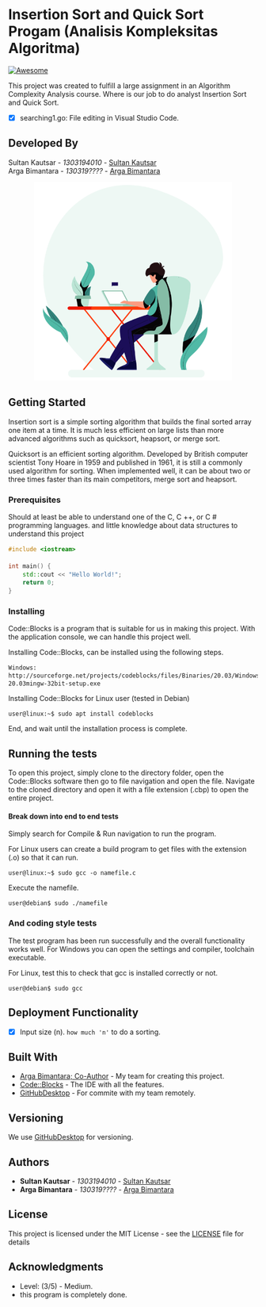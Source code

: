 # Insertion Sort and Quick Sort Progam (Analisis Kompleksitas Algoritma)

[![Awesome](https://cdn.rawgit.com/sindresorhus/awesome/d7305f38d29fed78fa85652e3a63e154dd8e8829/media/badge.svg)](https://github.com/sindresorhus/awesome)

This project was created to fulfill a large assignment in an Algorithm Complexity Analysis course. Where is our job to do analyst Insertion Sort and Quick Sort.
- [x] searching1.go: File editing in Visual Studio Code.

## Developed By

Sultan Kautsar - *1303194010* - [Sultan Kautsar](https://github.com/bydzen)<br>
Arga Bimantara - *130319????* - [Arga Bimantara](https://github.com/#)

<p align="center">
  <img weight="400px" height="400px" src="https://github.com/bydzen/TubesMultiLinklist_ASD_DataBerobat/blob/master/Data%20Berobat/img/lottie1.gif">
</p>

## Getting Started

Insertion sort is a simple sorting algorithm that builds the final sorted array one item at a time. It is much less efficient on large lists than more advanced algorithms such as quicksort, heapsort, or merge sort.

Quicksort is an efficient sorting algorithm. Developed by British computer scientist Tony Hoare in 1959 and published in 1961, it is still a commonly used algorithm for sorting. When implemented well, it can be about two or three times faster than its main competitors, merge sort and heapsort.

### Prerequisites

Should at least be able to understand one of the C, C ++, or C # programming languages. and little knowledge about data structures to understand this project

```cpp
#include <iostream>

int main() {
    std::cout << "Hello World!";
    return 0;
}
```

### Installing

Code::Blocks is a program that is suitable for us in making this project. With the application console, we can handle this project well.

Installing Code::Blocks, can be installed using the following steps.

```
Windows: http://sourceforge.net/projects/codeblocks/files/Binaries/20.03/Windows/32bit/codeblocks-20.03mingw-32bit-setup.exe
```

Installing Code::Blocks for Linux user (tested in Debian)

```
user@linux:~$ sudo apt install codeblocks
```

End, and wait until the installation process is complete.

## Running the tests

To open this project, simply clone to the directory folder, open the Code::Blocks software then go to file navigation and open the file. Navigate to the cloned directory and open it with a file extension (.cbp) to open the entire project.

#### Break down into end to end tests

Simply search for Compile & Run navigation to run the program.

For Linux users can create a build program to get files with the extension (.o) so that it can run. 

```
user@linux:~$ sudo gcc -o namefile.c
```

Execute the namefile.

```
user@debian$ sudo ./namefile
```
### And coding style tests

The test program has been run successfully and the overall functionality works well. For Windows you can open the settings and compiler, toolchain executable.

For Linux, test this to check that gcc is installed correctly or not.

```
user@debian$ sudo gcc
```


## Deployment Functionality

- [x] Input size (n). ```how much 'n'``` to do a sorting.

## Built With

* [Arga Bimantara; Co-Author](https://github.com/#) - My team for creating this project.
* [Code::Blocks](http://www.codeblocks.org/home) - The IDE with all the features.
* [GitHubDesktop](https://desktop.github.com/) - For commite with my team remotely.

## Versioning

We use [GitHubDesktop](https://desktop.github.com/) for versioning.

## Authors

* **Sultan Kautsar** - *1303194010* - [Sultan Kautsar](https://github.com/bydzen)
* **Arga Bimantara** - *130319????* - [Arga Bimantara](https://github.com/#)

## License

This project is licensed under the MIT License - see the [LICENSE](https://github.com/bydzen/TubesMultiLinklist_ASD_DataBerobat/blob/master/LICENSE) file for details

## Acknowledgments

* Level: (3/5) - Medium.
* this program is completely done.
